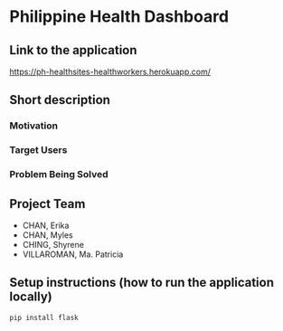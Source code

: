 # Philippine Health Dashboard

## Link to the application
https://ph-healthsites-healthworkers.herokuapp.com/

## Short description 
### Motivation

### Target Users

### Problem Being Solved

## Project Team
- CHAN, Erika
- CHAN, Myles
- CHING, Shyrene
- VILLAROMAN, Ma. Patricia

## Setup instructions (how to run the application locally)
```pip install flask```